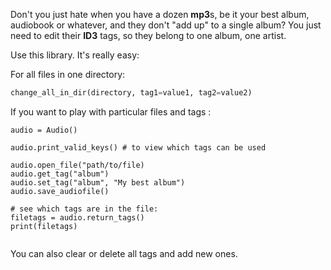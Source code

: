 Don't you just hate when you have a dozen **mp3**s, be it your best album, audiobook or whatever, and they don't "add up" to a single album? You just need to edit their **ID3** tags, so they belong to one album, one artist.

Use this library. It's really easy:

For all files in one directory:
```python
change_all_in_dir(directory, tag1=value1, tag2=value2)
```

If you want to play with particular files and tags :
```
audio = Audio()

audio.print_valid_keys() # to view which tags can be used

audio.open_file("path/to/file)
audio.get_tag("album")
audio.set_tag("album", "My best album")
audio.save_audiofile()

# see which tags are in the file:
filetags = audio.return_tags()
print(filetags)


```

You can also clear or delete all tags and add new ones.

